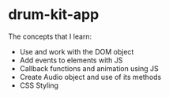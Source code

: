 # drum-kit-app
The concepts that I learn:

- Use and work with the DOM object
- Add events to elements with JS
- Callback functions and animation using JS
- Create Audio object and use of its methods
- CSS Styling
